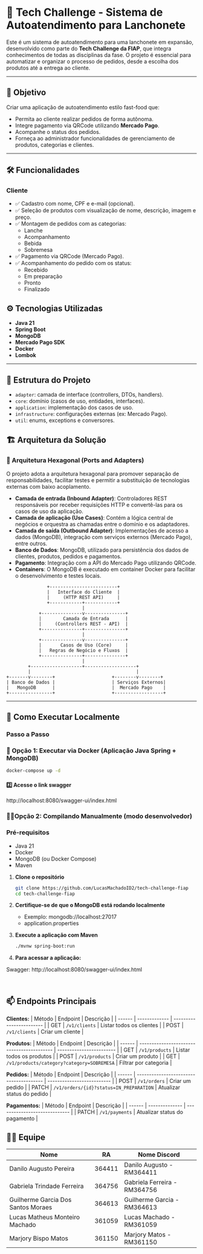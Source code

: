 # 🧾 Tech Challenge - Sistema de Autoatendimento para Lanchonete

Este é um sistema de autoatendimento para uma lanchonete em expansão, desenvolvido como parte do **Tech Challenge da FIAP**, que integra conhecimentos de todas as disciplinas da fase. O projeto é essencial para automatizar e organizar o processo de pedidos, desde a escolha dos produtos até a entrega ao cliente.

---

## 📌 Objetivo

Criar uma aplicação de autoatendimento estilo fast-food que:

- Permita ao cliente realizar pedidos de forma autônoma.
- Integre pagamento via QRCode utilizando **Mercado Pago**.
- Acompanhe o status dos pedidos.
- Forneça ao administrador funcionalidades de gerenciamento de produtos, categorias e clientes.

---

## 🛠️ Funcionalidades

### Cliente

- ✅ Cadastro com nome, CPF e e-mail (opcional).
- ✅ Seleção de produtos com visualização de nome, descrição, imagem e preço.
- ✅ Montagem de pedidos com as categorias:
  - Lanche
  - Acompanhamento
  - Bebida
  - Sobremesa
- ✅ Pagamento via QRCode (Mercado Pago).
- ✅ Acompanhamento do pedido com os status:
  - Recebido
  - Em preparação
  - Pronto  
  - Finalizado


## ⚙️ Tecnologias Utilizadas

- **Java 21**
- **Spring Boot**
- **MongoDB**
- **Mercado Pago SDK**
- **Docker**
- **Lombok**

---

## 📁 Estrutura do Projeto

- `adapter`: camada de interface (controllers, DTOs, handlers).
- `core`: domínio (casos de uso, entidades, interfaces).
- `application`: implementação dos casos de uso.
- `infrastructure`: configurações externas (ex: Mercado Pago).
- `util`: enums, exceptions e conversores.

## 🏗️ Arquitetura da Solução

### 🧱 Arquitetura Hexagonal (Ports and Adapters)

O projeto adota a arquitetura hexagonal para promover separação de responsabilidades, facilitar testes e permitir a substituição de tecnologias externas com baixo acoplamento.

- **Camada de entrada (Inbound Adapter)**: Controladores REST responsáveis por receber requisições HTTP e convertê-las para os casos de uso da aplicação.
- **Camada de aplicação (Use Cases)**: Contém a lógica central de negócios e orquestra as chamadas entre o domínio e os adaptadores.
- **Camada de saída (Outbound Adapter)**: Implementações de acesso a dados (MongoDB), integração com serviços externos (Mercado Pago), entre outros.
- **Banco de Dados**: MongoDB, utilizado para persistência dos dados de clientes, produtos, pedidos e pagamentos.
- **Pagamento**: Integração com a API do Mercado Pago utilizando QRCode.
- **Containers**: O MongoDB é executado em container Docker para facilitar o desenvolvimento e testes locais.

```
               +-------------------------+
               |   Interface do Cliente  |
               |     (HTTP REST API)     |
               +------------+------------+
                            |
            +---------------v---------------+
            |        Camada de Entrada      |
            |     (Controllers REST - API)  |
            +---------------+---------------+
                            |
            +---------------v---------------+
            |       Casos de Uso (Core)     |
            |   Regras de Negócio e Fluxos  |
            +---------------+---------------+
                            |
        +-------------------+-------------------+
        |                                       |
+-------v--------+                     +--------v--------+
| Banco de Dados |                     | Serviços Externos|
|   MongoDB      |                     |  Mercado Pago    |
+----------------+                     +------------------+
```


---

## 🚀 Como Executar Localmente

### Passo a Passo

### 🐳 Opção 1: Executar via Docker (Aplicação Java Spring +  MongoDB)
```bash
docker-compose up -d
```

#### 2️⃣ Acesse o link swagger
http://localhost:8080/swagger-ui/index.html



### 🧑‍💻Opção 2: Compilando Manualmente (modo desenvolvedor)

### Pré-requisitos

- Java 21
- Docker
- MongoDB (ou Docker Compose)
- Maven

1. **Clone o repositório**
   ```bash
   git clone https://github.com/LucasMachadoID2/tech-challenge-fiap
   cd tech-challenge-fiap

2. **Certifique-se de que o MongoDB está rodando localmente**
    * Exemplo: mongodb://localhost:27017
    * application.properties

3. **Execute a aplicação com Maven**
     ```bash
    ./mvnw spring-boot:run

5. **Para acessar a aplicação:**

Swagger: http://localhost:8080/swagger-ui/index.html

<br>

## 📫 Endpoints Principais

**Clientes:**
| Método | Endpoint      | Descrição                |
| ------ | ------------- | ------------------------ |
| GET    | `/v1/clients` | Listar todos os clientes |
| POST   | `/v1/clients` | Criar um cliente         |
<br>

**Produtos:**
| Método | Endpoint                                   | Descrição                |
| ------ | ------------------------------------------ | ------------------------ |
| GET    | `/v1/products`                             | Listar todos os produtos |
| POST   | `/v1/products`                             | Criar um produto         |
| GET    | `/v1/products/category?category=SOBREMESA` | Filtrar por categoria    |
<br>

**Pedidos:**
| Método | Endpoint                                | Descrição                  |
| ------ | --------------------------------------- | -------------------------- |
| POST   | `/v1/orders`                            | Criar um pedido            |
| PATCH  | `/v1/orders/{id}?status=IN_PREPARATION` | Atualizar status do pedido |
<br>


**Pagamentos:**
| Método | Endpoint       | Descrição                     |
| ------ | -------------- | ----------------------------- |
| PATCH  | `/v1/payments` | Atualizar status do pagamento |
<br>


## 🙋‍♀️ Equipe

| Nome | RA      | Nome Discord                |
| ------ | ------------- | ------------------------ |
| Danilo Augusto Pereira     | 364411 | Danilo Augusto -  RM364411|
| Gabriela Trindade Ferreira   | 364756 | Gabriela Ferreira - RM364756|
| Guilherme Garcia Dos Santos Moraes   | 364613 | Guilherme Garcia - RM364613|
| Lucas Matheus Monteiro Machado   | 361059 | Lucas Machado - RM361059|
| Marjory Bispo Matos   | 361150 | Marjory Matos - RM361150|

